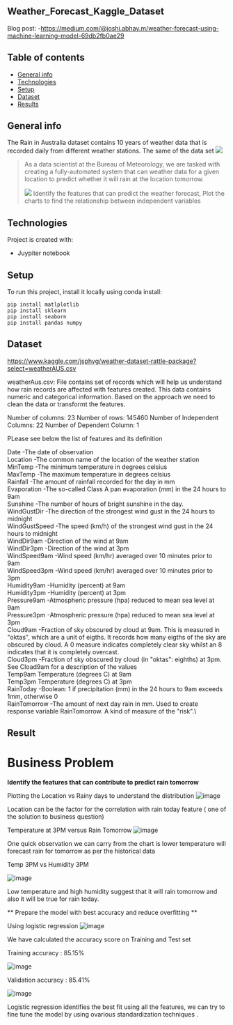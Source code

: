 ## Weather_Forecast_Kaggle_Dataset

Blog post: -https://medium.com/@joshi.abhay.m/weather-forecast-using-machine-learning-model-69db2fb0ae29
## Table of contents
* [General info](#general-info)
* [Technologies](#technologies)
* [Setup](#setup)
* [Dataset](#dataset)
* [Results](#ModelResult)
## General info
The Rain in Australia dataset contains 10 years of weather data that is recorded daily from different weather stations. The same of the data set
![](https://i.imgur.com/5QNJvir.png)
>
> As a data scientist at the Bureau of Meteorology, we are tasked with creating a fully-automated system that can  weather data for a given location to predict whether it will rain at the location tomorrow. 
>
>
> ![](https://i.imgur.com/KWfcpcO.png)
> Identify the features that can predict the weather forecast,
> Plot the charts to find the relationship between independent variables
	
## Technologies
Project is created with:
* Juypiter notebook	
## Setup
To run this project, install it locally using conda install:

```
pip install matlplotlib
pip install sklearn
pip install seaborn
pip install pandas numpy
```
## Dataset
https://www.kaggle.com/jsphyg/weather-dataset-rattle-package?select=weatherAUS.csv

weatherAus.csv: File contains set of records which will help us understand how rain records are affected with features created. This data contains numeric and categorical information. Based on the approach we need to clean the data or transformt the features.

Number of columns: 23
Number of rows: 145460
Number of Independent Columns: 22
Number of Dependent Column: 1

PLease see below the list of features and its definition

Date	-The date of observation\
Location	-The common name of the location of the weather station\
MinTemp	-The minimum temperature in degrees celsius\
MaxTemp	-The maximum temperature in degrees celsius\
Rainfall	-The amount of rainfall recorded for the day in mm\
Evaporation	-The so-called Class A pan evaporation (mm) in the 24 hours to 9am\
Sunshine	-The number of hours of bright sunshine in the day.\
WindGustDir	-The direction of the strongest wind gust in the 24 hours to midnight\
WindGustSpeed	-The speed (km/h) of the strongest wind gust in the 24 hours to midnight\
WindDir9am	-Direction of the wind at 9am\
WindDir3pm	-Direction of the wind at 3pm\
WindSpeed9am	-Wind speed (km/hr) averaged over 10 minutes prior to 9am\
WindSpeed3pm	-Wind speed (km/hr) averaged over 10 minutes prior to 3pm\
Humidity9am	-Humidity (percent) at 9am\
Humidity3pm	-Humidity (percent) at 3pm\
Pressure9am	-Atmospheric pressure (hpa) reduced to mean sea level at 9am\
Pressure3pm	-Atmospheric pressure (hpa) reduced to mean sea level at 3pm\
Cloud9am	-Fraction of sky obscured by cloud at 9am. This is measured in "oktas", which are a unit of eigths. It records how many eigths of the sky are obscured by cloud. A 0 measure indicates completely clear sky whilst an 8 indicates that it is completely overcast.\
Cloud3pm	-Fraction of sky obscured by cloud (in "oktas": eighths) at 3pm. See Cload9am for a description of the values\
Temp9am	Temperature (degrees C) at 9am\
Temp3pm	Temperature (degrees C) at 3pm\
RainToday	-Boolean: 1 if precipitation (mm) in the 24 hours to 9am exceeds 1mm, otherwise 0\
RainTomorrow	-The amount of next day rain in mm. Used to create response variable RainTomorrow. A kind of measure of the "risk".\

## Result

# Business Problem

**Identify the features that can contribute to predict rain tomorrow** 

 Plotting the Location vs Rainy days to understand the distribution
 ![image](https://user-images.githubusercontent.com/15306750/150061100-5d3ef1ff-9d8e-404b-9f9d-ff97ef8aed2d.png)

 Location can be the factor for the correlation with rain today feature ( one of the solution to business question)
 
 Temperature at 3PM versus Rain Tomorrow
 ![image](https://user-images.githubusercontent.com/15306750/150061186-83aef8da-5a3f-48ca-a0d3-af3a840c16b5.png)

 One quick observation we can carry from the chart is lower temperature will forecast rain for tomorrow as per the historical data
 
 Temp 3PM vs Humidity 3PM

 ![image](https://user-images.githubusercontent.com/15306750/150061267-ed726a2c-76b4-48b4-a992-c2b18d417031.png)

 Low temperature and high humidity suggest that it will rain tomorrow and also it will be true for rain today.
 
** Prepare the model with best accuracy and reduce overfitting **

 Using logistic regression 
 ![image](https://user-images.githubusercontent.com/15306750/150061592-6576ccf3-e8d1-4bc9-926d-1755edff335b.png)
 
 We have calculated the accuracy score on Training and Test set 
 
 Training accuracy : 85.15%
 
 ![image](https://user-images.githubusercontent.com/15306750/150061644-7178469e-3102-4c75-ba2f-99ad903520d4.png)

 Validation accuracy : 85.41%
 
 ![image](https://user-images.githubusercontent.com/15306750/150061702-1c2f6ad9-b82c-4367-855d-b06abc620d90.png)
 
 Logistic regression identifies the best fit using all the features, we can try to fine tune the model by using ovarious standardization techniques .




